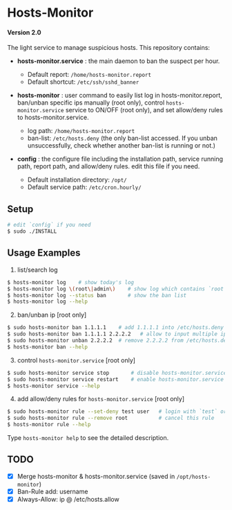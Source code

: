 # Hosts-Monitor

#### Version 2.0


The light service to manage suspicious hosts.  This repository contains:

* **hosts-monitor.service** : 
    the main daemon to ban the suspect per hour. 

    * Default report: `/home/hosts-monitor.report`
    * Default shortcut: `/etc/ssh/sshd_banner`

* **hosts-monitor** : 
    user command to easily list log in hosts-monitor.report, ban/unban specific ips manually (root only), control `hosts-monitor.service` service to ON/OFF (root only), and set allow/deny rules to hosts-monitor.service.

    * log path: `/home/hosts-monitor.report` 
    * ban-list: `/etc/hosts.deny` (the only ban-list accessed.  If you unban unsuccessfully, check whether another ban-list is running or not.)

* **config** :
    the configure file including the installation path, service running path, report path, and allow/deny rules. edit this file if you need.

    * Default installation directory: `/opt/`
    * Default service path: `/etc/cron.hourly/`


## Setup

```sh
# edit `config` if you need
$ sudo ./INSTALL
```

## Usage Examples

   1. list/search log

```sh
$ hosts-monitor log    # show today's log
$ hosts-monitor log \(root\|admin\)    # show log which contains `root` or `admin`
$ hosts-monitor log --status ban       # show the ban list
$ hosts-monitor log --help
```

   2. ban/unban ip [root only]

```sh
$ sudo hosts-monitor ban 1.1.1.1    # add 1.1.1.1 into /etc/hosts.deny
$ sudo hosts-monitor ban 1.1.1.1 2.2.2.2   # allow to input multiple ips
$ sudo hosts-monitor unban 2.2.2.2  # remove 2.2.2.2 from /etc/hosts.deny
$ hosts-monitor ban --help
```

   3. control `hosts-monitor.service` [root only]

```sh
$ sudo hosts-monitor service stop       # disable hosts-monitor.service
$ sudo hosts-monitor service restart    # enable hosts-monitor.service and run it
$ hosts-monitor service --help
```

   4. add allow/deny rules for `hosts-monitor.service` [root only]

```sh
$ sudo hosts-monitor rule --set-deny test user   # login with `test` or `user` will be rejected
$ sudo hosts-monitor rule --remove root          # cancel this rule
$ hosts-monitor rule --help
```

Type `hosts-monitor help` to see the detailed description.


## TODO
- [x] Merge hosts-monitor & hosts-monitor.service (saved in `/opt/hosts-monitor`)
- [x] Ban-Rule add: username
- [x] Always-Allow: ip @ /etc/hosts.allow
